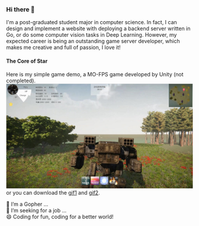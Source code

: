 ### Hi there 👋

I'm a post-graduated student major in computer science. In fact, I can design and implement a website with deploying a backend server written in Go, or do some computer vision tasks in Deep Learning. However, my expected career is being an outstanding game server developer, which makes me creative and full of passion, I love it!

#### The Core of Star

Here is my simple game demo, a MO-FPS game developed by Unity (not completed).
![TheCoreOfStar](gifs/Screen.png)
or you can download the [gif1](gifs/TheCoreofStar_Part1.gif)
and [gif2](gifs/TheCoreofStar_Part2.gif).

🌱 I’m a Gopher ...</br>
🤔 I’m seeking for a job ...</br>
😄 Coding for fun, coding for a better world!</br>

<!--
**luyu-fan/luyu-fan** is a ✨ _special_ ✨ repository because its `README.md` (this file) appears on your GitHub profile.

Here are some ideas to get you started:

- 🔭 I’m currently working on ...
- 🌱 I’m currently learning ...
- 👯 I’m looking to collaborate on ...
- 🤔 I’m looking for help with ...
- 💬 Ask me about ...
- 📫 How to reach me: ...
- 😄 Pronouns: ...
- ⚡ Fun fact: ...
-->
